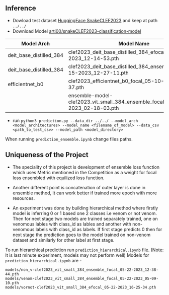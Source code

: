 ## Inference

* Dowload test dataset [HuggingFace SnakeCLEF2023](https://huggingface.co/spaces/competitions/SnakeCLEF2023) and keep at path `../../`
* Download Model [arti00/snakeCLEF2023-classification-model](https://huggingface.co/arti00/snakeCLEF2023-classification-model/tree/main)

| Model Arch              | Model Name                                                                  | Prediction File           |
| ----------------------- | ----------------------------------------------------------------------------| ------------------------- |
| deit_base_distilled_384 | clef2023_deit_base_distilled_384_efocal_05-12-2023_12-14-53.pth             | prediction.py /ipynb       |
| deit_base_distilled_384 | clef2023_deit_base_distilled_384_ensemble_focal_05-15-2023_12-27-11.pth     | prediction.py /ipynb       |
| efficientnet_b0         | clef2023_efficientnet_b0_focal_05-10-2023_02-33-37.pth                      | prediction.py /ipynb       |
|                         | ensemble-model-clef2023_vit_small_384_ensemble_focal_05-14-2023_02-18-03.pth| prediction_ensemble.ipynb |




* run `python3 prediction.py --data_dir ../../ --model_arch <model_architectures> --model_name <filename_of_model> --data_csv <path_to_test_csv> --model_path <model_directory>` 

When running `prediction_ensemble.ipynb` change files paths. 

## Uniqueness of the Project

* The speciality of this project is development of ensemble loss function which uses Metric mentioned in the Competition as a weight for 
focal loss ensembled with equilized loss function. 

* Another different point is concatenation of outer layer is done in ensemble method, It can work better if trained more epoch with more 
resources.

* An experiment was done by building hierarchical method where firstly model is inferring 0 or 1 based one 2 classes i.e venom or not venom.
Then for next stage two models are trained separately trained, one on venomous lables with class_id as lables and another with non-venomous
labels with class_id as labels. If first stage predicts 0 then for next stage the prediction goes to the model trained on non-venom dataset
 and similarly for other label at first stage.
 
 To run hierarchical prediction run `prediction_hierarchical.ipynb` file. (Note: It is last minute experiment, models may not perform well)
 Models for `prediction_hierarchical.ipynb` are - 
 
 ```
models/non_v-clef2023_vit_small_384_ensemble_focal_05-22-2023_12-38-44.pth
models/venom-clef2023_vit_small_384_ensemble_focal_05-22-2023_05-09-10.pth
models/vornot-clef2023_vit_small_384_efocal_05-22-2023_16-25-34.pth
 ```
 
 
